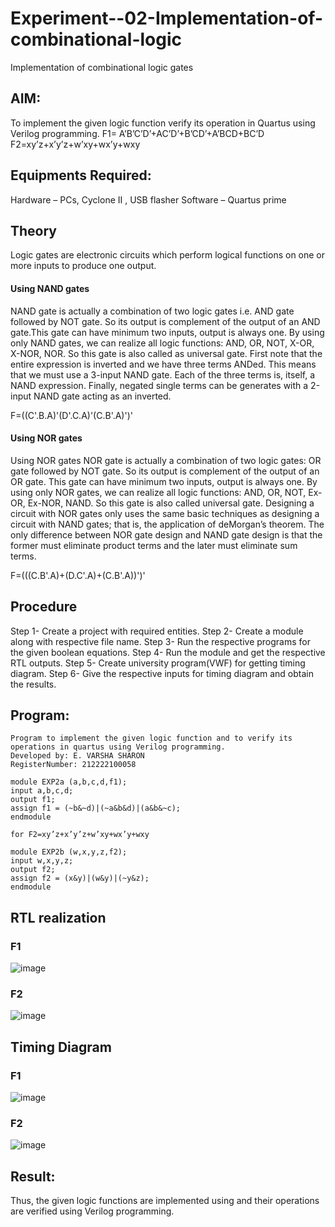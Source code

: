 # Experiment--02-Implementation-of-combinational-logic
Implementation of combinational logic gates
 
## AIM:
To implement the given logic function verify its operation in Quartus using Verilog programming.
 F1= A’B’C’D’+AC’D’+B’CD’+A’BCD+BC’D
F2=xy’z+x’y’z+w’xy+wx’y+wxy
 
 
 
## Equipments Required:
Hardware – PCs, Cyclone II , USB flasher Software – Quartus prime

## Theory
Logic gates are electronic circuits which perform logical functions on one or more inputs to produce one output.

#### Using NAND gates
NAND gate is actually a combination of two logic gates i.e. AND gate followed by NOT gate. So its output is complement of the output of an AND gate.This gate can have minimum two inputs, output is always one. By using only NAND gates, we can realize all logic functions: AND, OR, NOT, X-OR, X-NOR, NOR. So this gate is also called as universal gate. First note that the entire expression is inverted and we have three terms ANDed. This means that we must use a 3-input NAND gate. Each of the three terms is, itself, a NAND expression. Finally, negated single terms can be generates with a 2-input NAND gate acting as an inverted.

F=((C'.B.A)'(D'.C.A)'(C.B'.A)')'

#### Using NOR gates

Using NOR gates NOR gate is actually a combination of two logic gates: OR gate followed by NOT gate. So its output is complement of the output of an OR gate. This gate can have minimum two inputs, output is always one. By using only NOR gates, we can realize all logic functions: AND, OR, NOT, Ex-OR, Ex-NOR, NAND. So this gate is also called universal gate. Designing a circuit with NOR gates only uses the same basic techniques as designing a circuit with NAND gates; that is, the application of deMorgan’s theorem. The only difference between NOR gate design and NAND gate design is that the former must eliminate product terms and the later must eliminate sum terms.

F=(((C.B'.A)+(D.C'.A)+(C.B'.A))')'

## Procedure
Step 1- Create a project with required entities.
Step 2- Create a module along with respective file name.
Step 3- Run the respective programs for the given boolean equations.
Step 4- Run the module and get the respective RTL outputs.
Step 5- Create university program(VWF) for getting timing diagram.
Step 6- Give the respective inputs for timing diagram and obtain the results.

## Program:
```
Program to implement the given logic function and to verify its operations in quartus using Verilog programming.
Developed by: E. VARSHA SHARON
RegisterNumber: 212222100058

module EXP2a (a,b,c,d,f1);
input a,b,c,d;
output f1;
assign f1 = (~b&~d)|(~a&b&d)|(a&b&~c);
endmodule

for F2=xy’z+x’y’z+w’xy+wx’y+wxy

module EXP2b (w,x,y,z,f2);
input w,x,y,z;
output f2;
assign f2 = (x&y)|(w&y)|(~y&z);
endmodule
```
## RTL realization
### F1
![image](https://github.com/varshasharon/Experiment--02-Implementation-of-combinational-logic-/assets/98278161/db4abef1-a39b-47f3-9710-77883adb36df)

### F2
![image](https://github.com/varshasharon/Experiment--02-Implementation-of-combinational-logic-/assets/98278161/cdb90b96-e33b-411d-89a7-c8a89362ee02)

## Timing Diagram
### F1
![image](https://github.com/varshasharon/Experiment--02-Implementation-of-combinational-logic-/assets/98278161/26b54537-89c9-4faf-b3e5-9ca48d6186e2)

### F2
![image](https://github.com/varshasharon/Experiment--02-Implementation-of-combinational-logic-/assets/98278161/1cb4c6be-c245-4c3a-9804-e7be43c63fc8)

## Result:
Thus, the given logic functions are implemented using and their operations are verified using Verilog programming.
